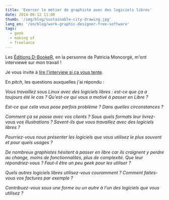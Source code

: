 ```yaml
---
title: 'Exercer le métier de graphiste avec des logiciels libres'
date: 2014-06-12 11:00
thumb: '/img/blog/sustainable-city-drawing.jpg'
lang_en: '/en/blog/work-graphic-designer-free-software'
tags:
  - geek
  - making of
  - freelance
---
```


Les [Éditions D-BookeR](http://www.d-booker.fr/), en la personne de Patricia Moncorgé, m'ont interviewé sur mon travail !

Je vous invite à [lire l'interview si ça vous tente](http://www.d-booker.fr/content/62-exercer-le-metier-de-graphiste-avec-des-logiciels-libres).

En *pitch*, les questions auxquelles j'ai répondu :

*Vous travaillez sous Linux avec des logiciels libres : est-ce que ça a toujours été le cas ? Qu'est-ce qui vous a motivé à passer en Libre ?*

*Est-ce que cela vous pose parfois problème ? Dans quelles circonstances ?*

*Comment ça se passe avec vos clients ? Sous quels formats leur livrez-vous vos illustrations ? Savent-ils que vous travaillez avec des logiciels libres ?*

*Pourriez-vous nous présenter les logiciels que vous utilisez le plus souvent et pour quels usages ?*

*De nombreux graphistes hésitent à passer en libre car ils craignent y perdre au change, moins de fonctionnalités, plus de complexité. Que leur répondriez-vous ? Faut-il être un peu geek pour les utiliser ?*

*Quels autres logiciels libres utilisez-vous couramment ? Comment faites-vous vos factures par exemple ?*

*Contribuez-vous sous une forme ou un autre à l'un des logiciels que vous utilisez ?*
